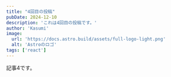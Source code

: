 ```yaml
---
title: "4回目の投稿"
pubDate: 2024-12-10
description: 'これは4回目の投稿です。'
author: 'Kasumi'
image: 
  url: 'https://docs.astro.build/assets/full-logo-light.png'
  alt: 'Astroのロゴ'
tags: ['react']
---
```


 記事4です。